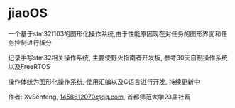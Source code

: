 # jiaoOS
一个基于stm32f103的图形化操作系统,由于性能原因现在对任务的图形界面和任务控制进行拆分

记录手写stm32相关操作系统, 主要使野火指南者开发板, 参考30天自制操作系统以及FreeRTOS

操作体统为图形化操作系统, 使用汇编以及C语言进行开发, 持续更新中

作者: XvSenfeng, 1458612070@qq.com, 首都师范大学23届社畜
